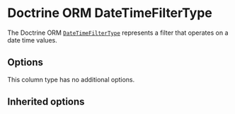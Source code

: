 <script setup>
    import FilterTypeOptions from "../options/filter.md";
    import DoctrineOrmFilterTypeOptions from "../options/doctrine-orm.md";
</script>

# Doctrine ORM DateTimeFilterType

The Doctrine ORM [`DateTimeFilterType`](https://github.com/Kreyu/data-table-bundle/blob/main/src/Bridge/Doctrine/Orm/Filter/Type/DateTimeFilterType.php) represents a filter that operates on a date time values.

## Options

This column type has no additional options.

## Inherited options

<FilterTypeOptions :defaults="{
    formType: 'Symfony\\Component\\Form\\Extension\\Core\\Type\\DateTimeType',
    formOptions: `['widget' => 'single_text']`
}" />

<DoctrineOrmFilterTypeOptions/>